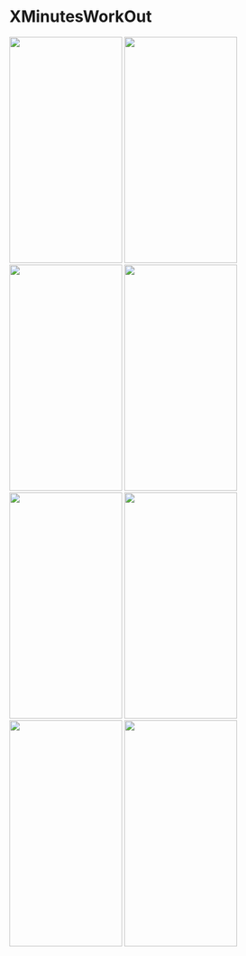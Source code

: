 # XMinutesWorkOut

<div>
<img src=https://user-images.githubusercontent.com/81194285/145109305-0f3c3b08-20b5-48fa-9cb8-2374630590cd.png width="200" height="400">
<img src=https://user-images.githubusercontent.com/81194285/145109383-60d022e0-790d-4234-98ba-24cf085cfb7d.png width="200" height="400">
</div>
<div>
<img src=https://user-images.githubusercontent.com/81194285/145182595-3f352b08-0ef7-4d79-adc7-9c152e64b3cd.png width="200" height="400">
<img src=https://user-images.githubusercontent.com/81194285/145182684-46f1dc85-2c53-4c43-a534-9de1ad18e9c8.png width="200" height="400">
</div>
<div>
<img src=https://user-images.githubusercontent.com/81194285/147850844-57cab514-31cf-47ee-9ce1-327494368549.jpg width="200" height="400">
<img src=https://user-images.githubusercontent.com/81194285/147850850-39bdd9a6-f941-4b80-9402-3522afa136d2.jpg width="200" height="400">
</div>
<div>
<img src=https://user-images.githubusercontent.com/81194285/147850980-9f25decc-ffc0-4103-847b-c594e15f1135.jpg width="200" height="400">
<img src=https://user-images.githubusercontent.com/81194285/147850984-a9a1519d-5125-49c8-85c6-2142dd4b268e.jpg width="200" height="400">
  </div>

